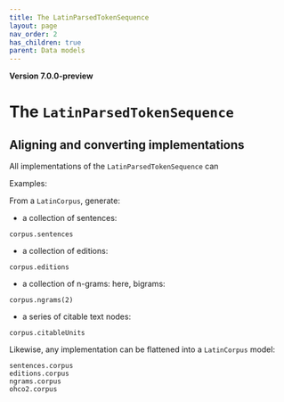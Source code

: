 ```yaml
---
title: The LatinParsedTokenSequence
layout: page
nav_order: 2
has_children: true
parent: Data models
---
```




**Version 7.0.0-preview**


# The `LatinParsedTokenSequence`


## Aligning and converting implementations

All implementations of the `LatinParsedTokenSequence` can



Examples:

From a `LatinCorpus`, generate:

- a collection of sentences:

```
corpus.sentences
```

- a collection of editions:

```
corpus.editions
```

- a collection of n-grams: here, bigrams:

```
corpus.ngrams(2)
```

- a series of citable text nodes:

```
corpus.citableUnits
```

Likewise, any implementation can be flattened into a `LatinCorpus` model:

```
sentences.corpus
editions.corpus
ngrams.corpus
ohco2.corpus
```
